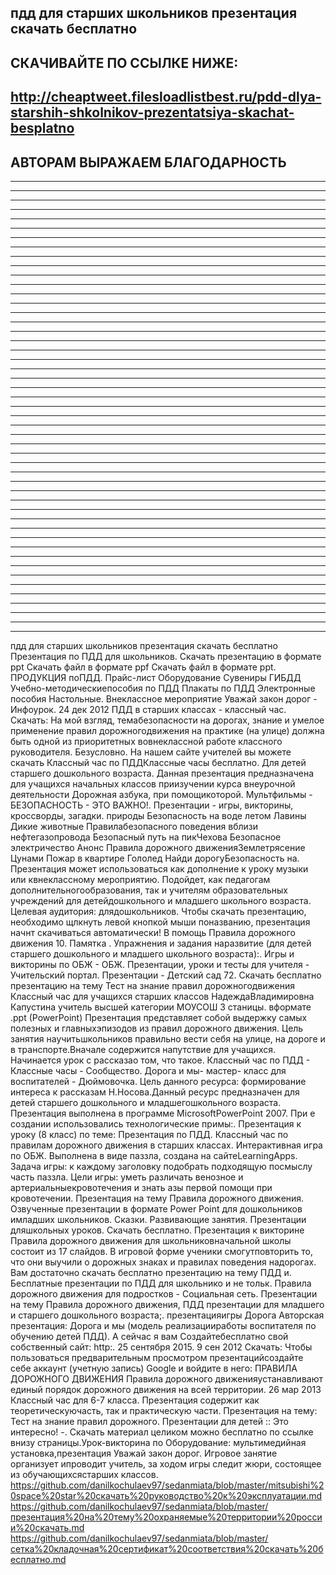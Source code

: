 пдд для старших школьников презентация скачать бесплатно
--------------------------------------------------
СКАЧИВАЙТЕ ПО ССЫЛКЕ НИЖЕ:
--------------------------------------------------
http://cheaptweet.filesloadlistbest.ru/pdd-dlya-starshih-shkolnikov-prezentatsiya-skachat-besplatno
--------------------------------------------------
АВТОРАМ ВЫРАЖАЕМ БЛАГОДАРНОСТЬ
--------------------------------------------------
--------------------------------------------------
--------------------------------------------------
--------------------------------------------------
--------------------------------------------------
--------------------------------------------------
--------------------------------------------------
--------------------------------------------------
--------------------------------------------------
--------------------------------------------------
--------------------------------------------------
--------------------------------------------------
--------------------------------------------------
--------------------------------------------------
--------------------------------------------------
--------------------------------------------------
--------------------------------------------------
--------------------------------------------------
--------------------------------------------------
--------------------------------------------------
--------------------------------------------------
--------------------------------------------------
--------------------------------------------------
--------------------------------------------------
--------------------------------------------------
--------------------------------------------------
--------------------------------------------------
--------------------------------------------------
--------------------------------------------------
--------------------------------------------------
--------------------------------------------------
--------------------------------------------------
--------------------------------------------------
--------------------------------------------------
--------------------------------------------------
--------------------------------------------------
--------------------------------------------------
--------------------------------------------------
--------------------------------------------------
--------------------------------------------------
--------------------------------------------------
--------------------------------------------------
--------------------------------------------------
--------------------------------------------------
--------------------------------------------------
--------------------------------------------------
--------------------------------------------------
--------------------------------------------------
--------------------------------------------------
--------------------------------------------------
пдд для старших школьников презентация скачать бесплатно Презентация по ПДД для школьников. Скачать презентацию в формате ppt Скачать файл в формате ppf  Скачать файл в формате ppt. ПРОДУКЦИЯ поПДД. Прайс-лист  Оборудование  Сувениры ГИБДД  Учебно-методическиепособия по ПДД  Плакаты по ПДД  Электронные пособия  Настольные. Внеклассное мероприятие Уважай закон дорог - Инфоурок. 24 дек 2012  ПДД в старших классах - классный час.  Скачать:  На мой взгляд, темабезопасности на дорогах, знание и умелое применение правил дорожногодвижения на практике (на улице) должна быть одной из приоритетных вовнеклассной работе классного руководителя. Безусловно. На нашем сайте учителей вы можете скачать Классный час по ПДДКлассные часы бесплатно.  Для детей старшего дошкольного возраста. Данная презентация предназначена для учащихся начальных классов приизучении курса внеурочной деятельности Дорожная азбука, при помощикоторой. Мультфильмы - БЕЗОПАСНОСТЬ - ЭТО ВАЖНО!. Презентации - игры, викторины, кроссворды, загадки. природы Безопасность на воде летом Лавины Дикие животные Правилабезопасного поведения вблизи нефтегазопровода Безопасный путь на пикЧехова Безопасное электричество Анонс Правила дорожного движенияЗемлетрясение Цунами Пожар в квартире Гололед Найди дорогуБезопасность на. Презентация может использоваться как дополнение к уроку музыки или квнеклассному мероприятию. Подойдет, как педагогам дополнительногообразования, так и учителям образовательных учреждений для детейдошкольного и младшего школьного возраста. Целевая аудитория: длядошкольников. Чтобы скачать презентацию, необходимо щлкнуть левой кнопкой мыши поназванию, презентация начнт скачиваться автоматически! В помощь Правила дорожного движения  10. Памятка . Упражнения и задания наразвитие (для детей старшего дошкольного и младшего школьного возраста):. Игры и викторины по ОБЖ - ОБЖ. Презентации, уроки и тесты для учителя - Учительский портал. Презентации - Детский сад 72. Скачать бесплатно презентацию на тему Тест на знание правил дорожногодвижения Классный час для учащихся старших классов НадеждаВладимировна Капустина учитель высшей категории МОУСОШ 3 станицы. вформате .ppt (PowerPoint)
Презентация представляет собой выдержку самых полезных и главныхэпизодов из правил дорожного движения. Цель занятия  научитьшкольников правильно вести себя на улице, на дороге и в транспорте.Вначале содержится напутствие для учащихся. Начинается урок с рассказао том, что такое. Классный час по ПДД - Классные часы - Сообщество. Дорога и мы- мастер- класс для воспитателей - Дюймовочка. Цель данного ресурса: формирование интереса к рассказам Н.Носова.Данный ресурс предназначен для детей старшего дошкольного и младшегошкольного возраста. Презентация выполнена в программе MicrosoftPowerPoint 2007. При е создании использовались технологические примы:. Презентация к уроку (8 класс) по теме: Презентация по ПДД. Классный час по правилам дорожного движения в старших классах. Интерактивная игра по ОБЖ. Выполнена в виде паззла, создана на сайтеLearningApps. Задача игры: к каждому заголовку подобрать подходящую посмыслу часть паззла. Цели игры: уметь различать венозное и артериальныекровотечения и знать азы первой помощи при кровотечении. Презентация на тему Правила дорожного движения. Озвученные презентации в формате Power Point для дошкольников имладших школьников. Сказки. Развивающие занятия. Презентации дляшкольных уроков. Скачать бесплатно. Презентация к викторине Правила дорожного движения для школьниковначальной школы состоит из 17 слайдов. В игровой форме ученики смогутповторить то, что они выучили о дорожных знаках и правилах поведения надорогах. Вам достаточно скачать бесплатно презентацию на тему ПДД и. Бесплатные презентации по ПДД для школьнико и не тольк. Правила дорожного движения для подростков - Социальная сеть. Презентации на тему Правила дорожного движения, ПДД
презентации для младшего и старшего дошкольного возраста;. презентацияигры  Дорога  Авторская презентация: Дорога и мы (модель реализацииработы воспитателя по обучению детей ПДД). А сейчас я вам  Создайтебесплатно свой собственный сайт: http:. 25 сентября 2015. 9 сен 2012  Скачать:  Чтобы пользоваться предварительным просмотром презентацийсоздайте себе аккаунт (учетную запись) Google и войдите в него: ПРАВИЛА ДОРОЖНОГО ДВИЖЕНИЯ Правила дорожного движенияустанавливают единый порядок дорожного движения на всей территории. 26 мар 2013  Классный час для 6-7 класса. Презентация содержит как теоретическуючасть, так и практическую части. Презентация на тему: Тест на знание правил дорожного. Презентации для детей :: Это интересно! -. Скачать материал целиком можно бесплатно по ссылке внизу страницы.Урок-викторина по  Оборудование: мультимедийная установка,презентация Уважай закон дорог.  Игровое занятие организует ипроводит учитель, за ходом игры следит жюри, состоящее из обучающихсястарших классов.
https://github.com/danilkochulaev97/sedanmiata/blob/master/mitsubishi%20space%20star%20скачать%20руководство%20к%20эксплуатации.md
https://github.com/danilkochulaev97/sedanmiata/blob/master/презентация%20на%20тему%20охраняемые%20территории%20россии%20скачать.md
https://github.com/danilkochulaev97/sedanmiata/blob/master/сетка%20кладочная%20сертификат%20соответствия%20скачать%20бесплатно.md